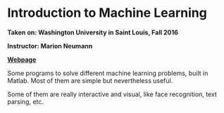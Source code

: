 # Introduction to Machine Learning
**Taken on: Washington University in Saint Louis, Fall 2016**

**Instructor: Marion Neumann**

**[Webpage](http://classes.cec.wustl.edu/~cse417t/)**

Some programs to solve different machine learning problems, built in Matlab. Most of them are simple but nevertheless useful.

Some of them are really interactive and visual, like face recognition, text parsing, etc.
